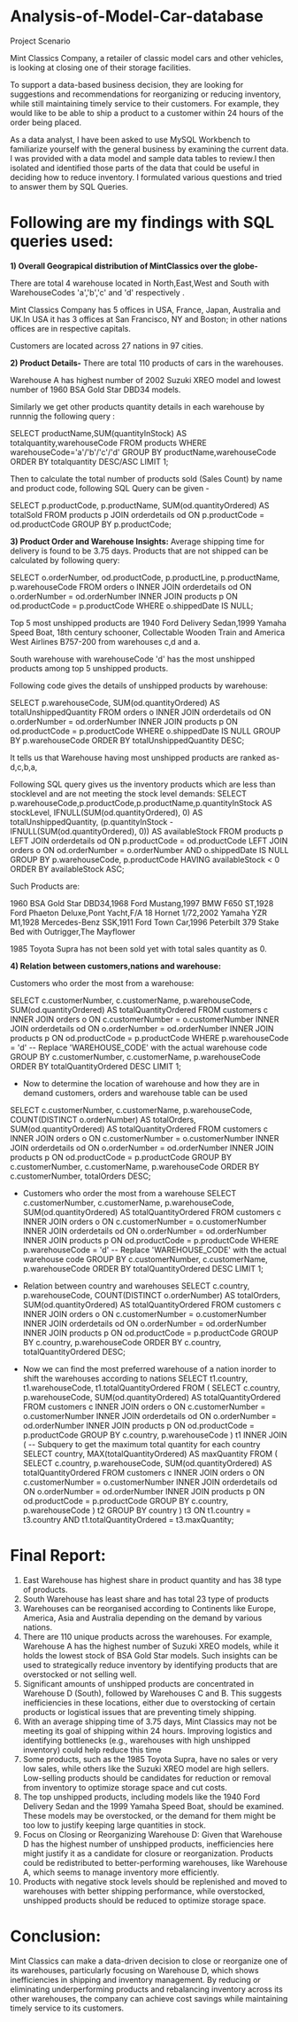 # Analysis-of-Model-Car-database 
Project Scenario

Mint Classics Company, a retailer of classic model cars and other vehicles, is looking at closing one of their storage facilities. 

To support a data-based business decision, they are looking for suggestions and recommendations for reorganizing or reducing inventory, while still maintaining timely service to their customers. For example, they would like to be able to ship a product to a customer within 24 hours of the order being placed.

As a data analyst, I have been asked to use MySQL Workbench to familiarize yourself with the general business by examining the current data. I was provided with a data model and sample data tables to review.I then isolated and identified those parts of the data that could be useful in deciding how to reduce inventory.
I formulated various questions and tried to answer them by SQL Queries.

# Following are my findings with SQL queries used:

**1) Overall Geograpical distribution of MintClassics over the globe-**

There are total 4 warehouse located in North,East,West and South with WarehouseCodes 'a','b','c' and 'd' respectively . 

Mint Classics Company has 5 offices in USA, France, Japan, Australia and UK.In USA it has 3 offices at San Francisco, NY and Boston; in other nations offices are in respective capitals.

Customers are located across 27 nations in 97 cities. 

**2) Product Details-**
There are total 110 products of cars in the warehouses. 

Warehouse A has highest number of 2002 Suzuki XREO model and lowest number of 1960 BSA Gold Star DBD34 models. 

Similarly we get other products quantity details in each warehouse by runnnig the following query :

SELECT productName,SUM(quantityInStock) AS totalquantity,warehouseCode
FROM products
WHERE warehouseCode='a'/'b'/'c'/'d'
GROUP BY productName,warehouseCode
ORDER BY totalquantity DESC/ASC LIMIT 1;

Then to calculate the total number of products sold (Sales Count) by name and product code, following SQL Query can be given -

SELECT p.productCode, p.productName, SUM(od.quantityOrdered) AS totalSold
FROM products p
JOIN orderdetails od ON p.productCode = od.productCode
GROUP BY p.productCode;

**3) Product Order and Warehouse Insights:**
Average shipping time for delivery is found to be 3.75 days.
Products that are not shipped can be calculated by following query:

SELECT o.orderNumber, od.productCode, p.productLine, p.productName, p.warehouseCode
FROM orders o
INNER JOIN orderdetails od ON o.orderNumber = od.orderNumber
INNER JOIN products p ON od.productCode = p.productCode
WHERE o.shippedDate IS NULL;

Top 5 most unshipped products are 1940 Ford Delivery Sedan,1999 Yamaha Speed Boat, 18th century schooner, Collectable Wooden Train and  America West Airlines B757-200 from warehouses c,d and a.

South warehouse with warehouseCode 'd' has the most unshipped products among top 5 unshipped products.

Following code gives the details of unshipped products by warehouse:

SELECT p.warehouseCode, SUM(od.quantityOrdered) AS totalUnshippedQuantity
FROM orders o
INNER JOIN orderdetails od ON o.orderNumber = od.orderNumber
INNER JOIN products p ON od.productCode = p.productCode
WHERE o.shippedDate IS NULL
GROUP BY p.warehouseCode
ORDER BY totalUnshippedQuantity DESC;

It tells us that Warehouse having most unshipped products are ranked as- d,c,b,a,

Following SQL query gives us the inventory products which are less than stocklevel and are not meeting the stock level demands:
SELECT 
p.warehouseCode,p.productCode,p.productName,p.quantityInStock AS stockLevel,
IFNULL(SUM(od.quantityOrdered), 0) AS totalUnshippedQuantity,
(p.quantityInStock - IFNULL(SUM(od.quantityOrdered), 0)) AS availableStock
FROM products p
LEFT JOIN orderdetails od ON p.productCode = od.productCode
LEFT JOIN orders o ON od.orderNumber = o.orderNumber AND o.shippedDate IS NULL
GROUP BY p.warehouseCode, p.productCode
HAVING availableStock < 0
ORDER BY availableStock ASC;

Such Products are:

1960 BSA Gold Star DBD34,1968 Ford Mustang,1997 BMW F650 ST,1928 Ford Phaeton Deluxe,Pont Yacht,F/A 18 Hornet 1/72,2002 Yamaha YZR M1,1928 Mercedes-Benz SSK,1911 Ford Town Car,1996 Peterbilt 379 Stake Bed with Outrigger,The Mayflower

1985 Toyota Supra has not been sold yet with total sales quantity as 0.

**4) Relation between customers,nations and warehouse:**

Customers who order the most from a warehouse:

SELECT 
    c.customerNumber,
    c.customerName,
    p.warehouseCode,
    SUM(od.quantityOrdered) AS totalQuantityOrdered
FROM customers c
INNER JOIN orders o ON c.customerNumber = o.customerNumber
INNER JOIN orderdetails od ON o.orderNumber = od.orderNumber
INNER JOIN products p ON od.productCode = p.productCode
WHERE p.warehouseCode = 'd'  -- Replace 'WAREHOUSE_CODE' with the actual warehouse code
GROUP BY c.customerNumber, c.customerName, p.warehouseCode
ORDER BY totalQuantityOrdered DESC
LIMIT 1;

- Now to determine the location of warehouse and how they are in demand customers, orders and warehouse table can be used

SELECT 
    c.customerNumber,
    c.customerName,
    p.warehouseCode,
    COUNT(DISTINCT o.orderNumber) AS totalOrders,
    SUM(od.quantityOrdered) AS totalQuantityOrdered
FROM customers c
INNER JOIN orders o ON c.customerNumber = o.customerNumber
INNER JOIN orderdetails od ON o.orderNumber = od.orderNumber
INNER JOIN products p ON od.productCode = p.productCode
GROUP BY c.customerNumber, c.customerName, p.warehouseCode
ORDER BY c.customerNumber, totalOrders DESC;

- Customers who order the most from a warehouse 
SELECT 
    c.customerNumber,
    c.customerName,
    p.warehouseCode,
    SUM(od.quantityOrdered) AS totalQuantityOrdered
FROM customers c
INNER JOIN orders o ON c.customerNumber = o.customerNumber
INNER JOIN orderdetails od ON o.orderNumber = od.orderNumber
INNER JOIN products p ON od.productCode = p.productCode
WHERE p.warehouseCode = 'd'  -- Replace 'WAREHOUSE_CODE' with the actual warehouse code
GROUP BY c.customerNumber, c.customerName, p.warehouseCode
ORDER BY totalQuantityOrdered DESC
LIMIT 1;

- Relation between country and warehouses 
SELECT 
    c.country,
    p.warehouseCode,
    COUNT(DISTINCT o.orderNumber) AS totalOrders,
    SUM(od.quantityOrdered) AS totalQuantityOrdered
FROM customers c
INNER JOIN orders o ON c.customerNumber = o.customerNumber
INNER JOIN orderdetails od ON o.orderNumber = od.orderNumber
INNER JOIN products p ON od.productCode = p.productCode
GROUP BY c.country, p.warehouseCode
ORDER BY c.country, totalQuantityOrdered DESC;

- Now we can find the most preferred warehouse of a nation inorder to shift the warehouses according to nations
  SELECT 
    t1.country,
    t1.warehouseCode,
    t1.totalQuantityOrdered
  FROM (
    SELECT 
        c.country,
        p.warehouseCode,
        SUM(od.quantityOrdered) AS totalQuantityOrdered
    FROM customers c
    INNER JOIN orders o ON c.customerNumber = o.customerNumber
    INNER JOIN orderdetails od ON o.orderNumber = od.orderNumber
    INNER JOIN products p ON od.productCode = p.productCode
    GROUP BY c.country, p.warehouseCode
) t1
INNER JOIN (
    -- Subquery to get the maximum total quantity for each country
    SELECT 
        country,
        MAX(totalQuantityOrdered) AS maxQuantity
    FROM (
        SELECT 
            c.country,
            p.warehouseCode,
            SUM(od.quantityOrdered) AS totalQuantityOrdered
        FROM customers c
        INNER JOIN orders o ON c.customerNumber = o.customerNumber
        INNER JOIN orderdetails od ON o.orderNumber = od.orderNumber
        INNER JOIN products p ON od.productCode = p.productCode
        GROUP BY c.country, p.warehouseCode
    ) t2
    GROUP BY country
) t3 ON t1.country = t3.country AND t1.totalQuantityOrdered = t3.maxQuantity; 

# Final Report:
1) East Warehouse has highest share in product quantity and has 38 type of products.
2) South Warehouse has least share and has total 23 type of products
3) Warehouses can be reorganised according to Continents like Europe, America, Asia and Australia depending on the demand by  various nations.
4) There are 110 unique products across the warehouses. For example, Warehouse A has the highest number of Suzuki XREO models, while it holds the lowest stock of BSA Gold Star models. Such insights can be used to strategically reduce inventory by identifying products that are overstocked or not selling well.
5) Significant amounts of unshipped products are concentrated in Warehouse D (South), followed by Warehouses C and B. This suggests inefficiencies in these locations, either due to overstocking of certain products or logistical issues that are preventing timely shipping.
6) With an average shipping time of 3.75 days, Mint Classics may not be meeting its goal of shipping within 24 hours. Improving logistics and identifying bottlenecks (e.g., warehouses with high unshipped inventory) could help reduce this time
7) Some products, such as the 1985 Toyota Supra, have no sales or very low sales, while others like the Suzuki XREO model are high sellers. Low-selling products should be candidates for reduction or removal from inventory to optimize storage space and cut costs.
8) The top unshipped products, including models like the 1940 Ford Delivery Sedan and the 1999 Yamaha Speed Boat, should be examined. These models may be overstocked, or the demand for them might be too low to justify keeping large quantities in stock.
9) Focus on Closing or Reorganizing Warehouse D: Given that Warehouse D has the highest number of unshipped products, inefficiencies here might justify it as a candidate for closure or reorganization. Products could be redistributed to better-performing warehouses, like Warehouse A, which seems to manage inventory more efficiently.
10) Products with negative stock levels should be replenished and moved to warehouses with better shipping performance, while overstocked, unshipped products should be reduced to optimize storage space.
    
# Conclusion:
Mint Classics can make a data-driven decision to close or reorganize one of its warehouses, particularly focusing on Warehouse D, which shows inefficiencies in shipping and inventory management. By reducing or eliminating underperforming products and rebalancing inventory across its other warehouses, the company can achieve cost savings while maintaining timely service to its customers.
